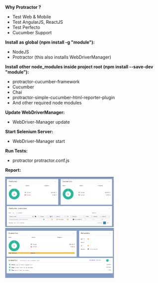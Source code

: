 **Why Protractor ?**
* Test Web & Mobile
* Test AngularJS, ReactJS
* Test Perfecto
* Cucumber Support

**Install as global (npm install -g "module"):**
* NodeJS
* Protractor (this also installs WebDriverManager)

**Install other node_modules inside project root (npm install --save-dev "module"):**
* protractor-cucumber-framework
* Cucumber
* Chai
* protractor-simple-cucumber-html-reporter-plugin
* And other required node modules

**Update WebDriverManager:**
* WebDriver-Manager update

**Start Selenium Server:**
* WebDriver-Manager start

**Run Tests:**
* protractor protractor.conf.js

**Report:**
<div align="left">
  <img src="images/report_1.png" width="350">
  <img src="images/report_2.png" width="350">
</div>
